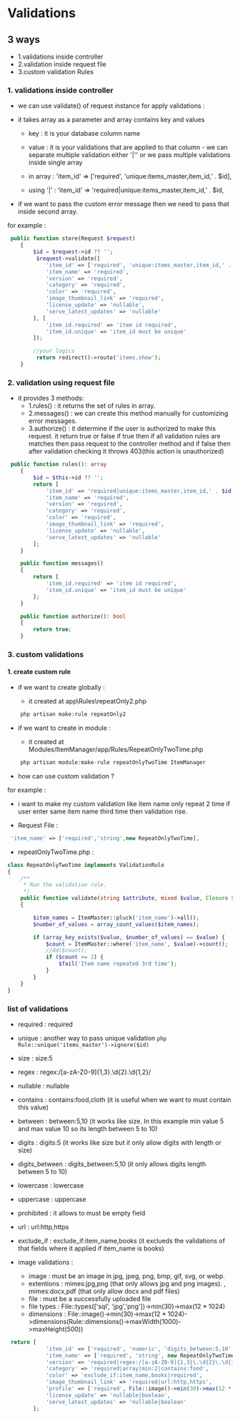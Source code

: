 # Validations

## 3 ways

- 1.validations inside controller
- 2.validation inside request file
- 3.custom validation Rules

### 1. validations inside controller

- we can use validate() of request instance for apply validations :
- it takes array as a parameter and array contains key and values

  - key : it is your database column name
  - value : it is your validations that are applied to that column - we can separate multiple validation either '|'' or we pass multiple validations inside single array

  - in array : 'item_id' => ['required', 'unique:items_master,item_id,' . $id],
  - using '|' : 'item_id' => 'required|unique:items_master,item_id,' . $id,

- if we want to pass the custom error message then we need to pass that inside second array.

for example :

```php
 public function store(Request $request)
    {
        $id = $request->id ?? '';
         $request->validate([
            'item_id' => ['required', 'unique:items_master,item_id,' . $id],
            'item_name' => 'required',
            'version' => 'required',
            'category' => 'required',
            'color' => 'required',
            'image_thumbnail_link' => 'required',
            'license_update' => 'nullable',
            'serve_latest_updates' => 'nullable'
        ], [
            'item_id.required' => 'item id required',
            'item_id.unique' => 'item_id must be unique'
        ]);

        //your logics
         return redirect()->route('items.show');
    }
```

### 2. validation using request file

- it provides 3 methods:
  - 1.rules() : it returns the set of rules in array.
  - 2.messages() : we can create this method manually for customizing error messages.
  - 3.authorize() : it determine if the user is authorized to make this request. it return true or false if true then if all validation rules are matches then pass request to the controller method and if false then after validation checking it throws 403(this action is unauthorized)

```php
 public function rules(): array
    {
        $id = $this->id ?? '';
        return [
            'item_id' => 'required|unique:items_master,item_id,' . $id,
            'item_name' => 'required',
            'version' => 'required',
            'category' => 'required',
            'color' => 'required',
            'image_thumbnail_link' => 'required',
            'license_update' => 'nullable',
            'serve_latest_updates' => 'nullable'
        ];
    }

    public function messages()
    {
        return [
            'item_id.required' => 'item id required',
            'item_id.unique' => 'item_id must be unique'
        ];
    }

    public function authorize(): bool
    {
        return true;
    }
```

### 3. custom validations

#### 1. create custom rule

- if we want to create globally :

  - it created at app\Rules\repeatOnly2.php

```php
    php artisan make:rule repeatOnly2
```

- if we want to create in module :

  - it created at Modules/ItemManager/app/Rules/RepeatOnlyTwoTime.php  

```php
    php artisan module:make-rule repeatOnlyTwoTime ItemManager
```

- how can use custom validation ?

for example :

- i want to make my custom validation like item name only repeat 2 time if user enter same item name third time then validation rise.

- Request File :

```php
 'item_name' => ['required','string',new RepeatOnlyTwoTime],
```

- repeatOnlyTwoTime.php :

```php
class RepeatOnlyTwoTime implements ValidationRule
{
    /**
     * Run the validation rule.
     */
    public function validate(string $attribute, mixed $value, Closure $fail): void
    {

        $item_names = ItemMaster::pluck('item_name')->all();
        $number_of_values = array_count_values($item_names);

        if (array_key_exists($value, $number_of_values) == $value) {
            $count = ItemMaster::where('item_name', $value)->count();
            //dd($count);
            if ($count >= 2) {
                $fail('Item name repeated 3rd time');
            }
        }
    }
}
```

### list of validations

- required : required
- unique : another way to pass unique validation
    `php
        Rule::unique('items_master')->ignore($id)
    `
- size : size:5
- regex : regex:/[a-zA-Z0-9]{1,3}\.\d{2}\.\d{1,2}/
- nullable : nullable
- contains : contains:food,cloth (it is useful when we want to must contain this value)
- between : between:5,10 (it works like size. In this example min value 5 and max value 10 so its length between 5 to 10)
- digits : digits:5 (it works like size but it only allow digits with length or size)
- digits_between : digits_between:5,10 (it only allows digits length between 5 to 10)
- lowercase : lowercase
- uppercase : uppercase
- prohibited : it allows to must be empty field
- url : url:http,https
- exclude_if : exclude_if:item_name,books (it exclueds the validations of that fields where it applied if item_name is books)

- image validations :

  - image : must be an image in jpg, jpeg, png, bmp, gif, svg, or webp.
  - extentions : mimes:jpg,png (that only allows jpg and png images). , mimes:docx,pdf (that only allow docx and pdf files)
  - file : must be a successfully uploaded file
  - file types : File::types(['sql', 'jpg','png'])->min(30)->max(12 \* 1024)
  - dimensions : File::image()->min(30)->max(12 \* 1024)->dimensions(Rule::dimensions()->maxWidth(1000)->maxHeight(500))

```php
 return [
            'item_id' => ['required', 'numeric', 'digits_between:5,10', Rule::unique('items_master')->ignore($id)],
            'item_name' => ['required', 'string', new RepeatOnlyTwoTime],
            'version' => 'required|regex:/[a-zA-Z0-9]{1,3}\.\d{2}\.\d{1,2}/',
            'category' => 'required|array|min:2|contains:food',
            'color' => 'exclude_if:item_name,books|required',
            'image_thumbnail_link' => 'required|url:http,https',
            'profile' => ['required', File::image()->min(30)->max(12 * 1024)->dimensions(Rule::dimensions()->maxWidth(1000)->maxHeight(500))],
            'license_update' => 'nullable|boolean',
            'serve_latest_updates' => 'nullable|boolean'
        ];
```
